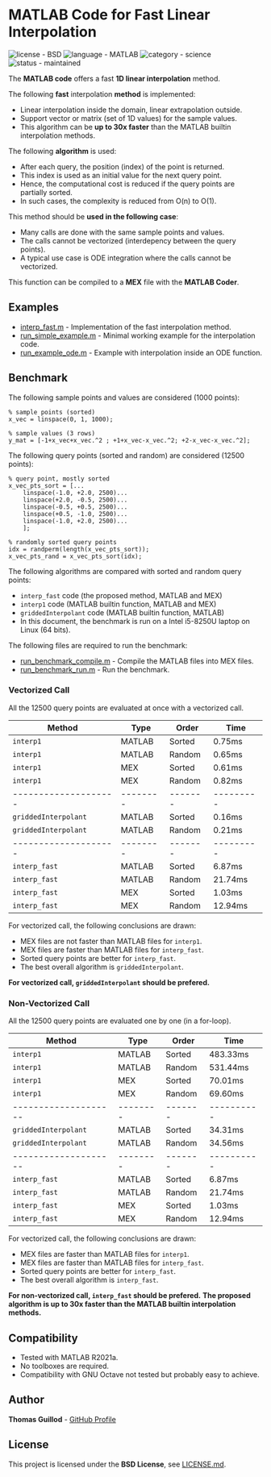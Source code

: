 # MATLAB Code for Fast Linear Interpolation

![license - BSD](https://img.shields.io/badge/license-BSD-green)
![language - MATLAB](https://img.shields.io/badge/language-MATLAB-blue)
![category - science](https://img.shields.io/badge/category-science-lightgrey)
![status - maintained](https://img.shields.io/badge/status-maintained-green)

The **MATLAB code** offers a fast **1D linear interpolation** method.

The following **fast** interpolation **method** is implemented:
* Linear interpolation inside the domain, linear extrapolation outside.
* Support vector or matrix (set of 1D values) for the sample values.
* This algorithm can be **up to 30x faster** than the MATLAB builtin interpolation methods.

The following **algorithm** is used:
* After each query, the position (index) of the point is returned.
* This index is used as an initial value for the next query point.
* Hence, the computational cost is reduced if the query points are partially sorted.
* In such cases, the complexity is reduced from O(n) to O(1).

This method should be **used in the following case**:
* Many calls are done with the same sample points and values.
* The calls cannot be vectorized (interdepency between the query points).
* A typical use case is ODE integration where the calls cannot be vectorized.

This function can be compiled to a **MEX** file with the **MATLAB Coder**.

## Examples

* [interp_fast.m](interp_fast.m) - Implementation of the fast interpolation method.
* [run_simple_example.m](run_simple_example.m) - Minimal working example for the interpolation code.
* [run_example_ode.m](run_example_ode.m) - Example with interpolation inside an ODE function.

## Benchmark

The following sample points and values are considered (1000 points):

```
% sample points (sorted)
x_vec = linspace(0, 1, 1000);

% sample values (3 rows)
y_mat = [-1+x_vec+x_vec.^2 ; +1+x_vec-x_vec.^2; +2-x_vec-x_vec.^2];
```

The following query points (sorted and random) are considered (12500 points):

```
% query point, mostly sorted
x_vec_pts_sort = [...
    linspace(-1.0, +2.0, 2500)...
    linspace(+2.0, -0.5, 2500)...
    linspace(-0.5, +0.5, 2500)...
    linspace(+0.5, -1.0, 2500)...
    linspace(-1.0, +2.0, 2500)...
    ];

% randomly sorted query points
idx = randperm(length(x_vec_pts_sort));
x_vec_pts_rand = x_vec_pts_sort(idx);
```
The following algorithms are compared with sorted and random query points:
* `interp_fast` code (the proposed method, MATLAB and MEX)
* `interp1` code (MATLAB builtin function, MATLAB and MEX)
* `griddedInterpolant` code (MATLAB builtin function, MATLAB)
* In this document, the benchmark is run on a Intel i5-8250U laptop on Linux (64 bits).

The following files are required to run the benchmark:
* [run_benchmark_compile.m](run_benchmark_compile.m) - Compile the MATLAB files into MEX files.
* [run_benchmark_run.m](run_benchmark_run.m) - Run the benchmark.

### Vectorized Call

All the 12500 query points are evaluated at once with a vectorized call.

| Method               | Type   | Order  | Time    |
| -------------------- |--------| -------|---------| 
| `interp1`            | MATLAB | Sorted | 0.75ms  |
| `interp1`            | MATLAB | Random | 0.65ms  |
| `interp1`            | MEX    | Sorted | 0.61ms  |
| `interp1`            | MEX    | Random | 0.82ms  |
| -------------------- |--------| -------|---------| 
| `griddedInterpolant` | MATLAB | Sorted | 0.16ms  |
| `griddedInterpolant` | MATLAB | Random | 0.21ms  |
| -------------------- |--------| -------|---------| 
| `interp_fast`        | MATLAB | Sorted | 6.87ms  |
| `interp_fast`        | MATLAB | Random | 21.74ms |
| `interp_fast`        | MEX    | Sorted | 1.03ms  |
| `interp_fast`        | MEX    | Random | 12.94ms |

For vectorized call, the following conclusions are drawn:
* MEX files are not faster than MATLAB files for `interp1`.
* MEX files are faster than MATLAB files for `interp_fast`.
* Sorted query points are better for `interp_fast`.
* The best overall algorithm is `griddedInterpolant`.

**For vectorized call, `griddedInterpolant` should be prefered.**

### Non-Vectorized Call

All the 12500 query points are evaluated one by one (in a for-loop).

| Method               | Type   | Order  | Time     |
| -------------------- |--------| -------|----------| 
| `interp1`            | MATLAB | Sorted | 483.33ms |
| `interp1`            | MATLAB | Random | 531.44ms |
| `interp1`            | MEX    | Sorted | 70.01ms  |
| `interp1`            | MEX    | Random | 69.60ms  |
| -------------------- |--------| -------|----------| 
| `griddedInterpolant` | MATLAB | Sorted | 34.31ms  |
| `griddedInterpolant` | MATLAB | Random | 34.56ms  |
| -------------------- |--------| -------|----------| 
| `interp_fast`        | MATLAB | Sorted | 6.87ms   |
| `interp_fast`        | MATLAB | Random | 21.74ms  |
| `interp_fast`        | MEX    | Sorted | 1.03ms   |
| `interp_fast`        | MEX    | Random | 12.94ms  |

For vectorized call, the following conclusions are drawn:
* MEX files are faster than MATLAB files for `interp1`.
* MEX files are faster than MATLAB files for `interp_fast`.
* Sorted query points are better for `interp_fast`.
* The best overall algorithm is `interp_fast`.

**For non-vectorized call, `interp_fast` should be prefered.**
**The proposed algorithm is up to 30x faster than the MATLAB builtin interpolation methods.**

## Compatibility

* Tested with MATLAB R2021a.
* No toolboxes are required.
* Compatibility with GNU Octave not tested but probably easy to achieve.

## Author

**Thomas Guillod** - [GitHub Profile](https://github.com/otvam)

## License

This project is licensed under the **BSD License**, see [LICENSE.md](LICENSE.md).
